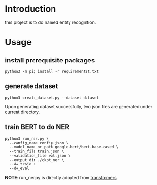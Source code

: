 # Introduction

this project is to do named entity recogintion.

# Usage

## install prerequisite packages

```shell
python3 -m pip install -r requirementst.txt
```

## generate dataset

```shell
python3 create_dataset.py --dataset dataset
```

Upon generating dataset successfully, two json files are generated under current directory.

## train BERT to do NER

```shell
python3 run_ner.py \
  --config_name config.json \
  --model_name_or_path google-bert/bert-base-cased \
  --train_file train.json \
  --validation_file val.json \
  --output_dir ./ckpt_ner \
  --do_train \
  --do_eval
```

**NOTE**: run_ner.py is directly adopted from [transformers](https://github.com/huggingface/transformers/blob/main/examples/pytorch/token-classification/run_ner.py)
